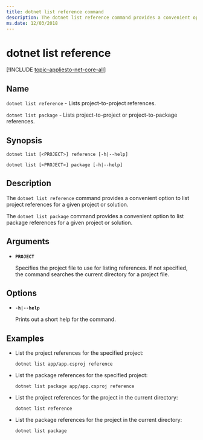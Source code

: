 ```yaml
---
title: dotnet list reference command
description: The dotnet list reference command provides a convenient option to list project to project or project to package references.
ms.date: 12/03/2018
---
```

# dotnet list reference

[!INCLUDE [topic-appliesto-net-core-all](../../../includes/topic-appliesto-net-core-all.md)]

## Name

`dotnet list reference` - Lists project-to-project references.

`dotnet list package` - Lists project-to-project or project-to-package references.

## Synopsis

`dotnet list [<PROJECT>] reference [-h|--help]`

`dotnet list [<PROJECT>] package [-h|--help]`

## Description

The `dotnet list reference` command provides a convenient option to list project references for a given project or solution.

The `dotnet list package` command provides a convenient option to list package references for a given project or solution.

## Arguments

* **`PROJECT`**

  Specifies the project file to use for listing references. If not specified, the command searches the current directory for a project file.

## Options

* **`-h|--help`**

  Prints out a short help for the command.

## Examples

* List the project references for the specified project:

  ```console
  dotnet list app/app.csproj reference
  ```

* List the package references for the specified project:

  ```console
  dotnet list package app/app.csproj reference
  ```
  
* List the project references for the project in the current directory:

  ```console
  dotnet list reference
  ```
    
* List the package references for the project in the current directory:

  ```console
  dotnet list package
  ```
